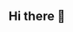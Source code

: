 ## Hi there 👋

<!--
**Kaybee108/Kaybee108** is a ✨ _special_ ✨ repository because its `README.md` (this file) appears on your GitHub profile.


Hi, I'm Karabo Modise, a final year IT student passionate about Project Management and Networking. I'm eager to apply my skills in real-world scenarios.

Technical Skills

- Programming languages: Javascript, Python(Currently in progress)
- Networking protocols: DNS, DHCP 
- Project Management tools: Asana, SmartSheet

Education

- Diploma in Information Technology(Vaal Univeristy of Technology): 2022 - 2024

Certifications

- Python Essentials on Netacad(in progress)

Interests

- Network architecture and Cloud Computing
- Cloud computing (AWS, Azure)
- Project management methodologies (Agile, Scrum)

Goals

- Pursue a career in project management and networking.
- Develop expertise in network security and cloud computing.
